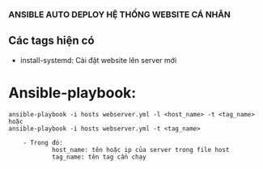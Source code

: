 ### ANSIBLE AUTO DEPLOY HỆ THỐNG WEBSITE CÁ NHÂN
## Các tags hiện  có
* install-systemd: Cài đặt website lên server mới
# Ansible-playbook:
```shell
ansible-playbook -i hosts webserver.yml -l <host_name> -t <tag_name>
hoặc
ansible-playbook -i hosts webserver.yml -t <tag_name>
```

        - Trong đó: 
                host_name: tên hoặc ip của server trong file host
                tag_name: tên tag cần chạy

